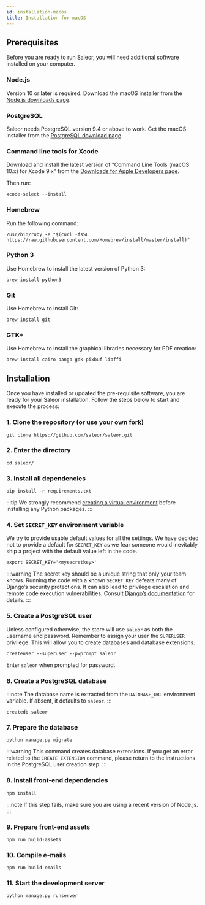 ```yaml
---
id: installation-macos
title: Installation for macOS
---
```


## Prerequisites

Before you are ready to run Saleor, you will need additional software installed on your computer.

### Node.js

Version 10 or later is required. Download the macOS installer from the [Node.js downloads page](https://nodejs.org/en/download/).

### PostgreSQL

Saleor needs PostgreSQL version 9.4 or above to work. Get the macOS installer from the [PostgreSQL download page](https://www.postgresql.org/download/macosx/).

### Command line tools for Xcode

Download and install the latest version of “Command Line Tools (macOS 10.x) for Xcode 9.x” from the [Downloads for Apple Developers page](https://developer.apple.com/download/more/).

Then run:

```shell-session
xcode-select --install
```

### Homebrew

Run the following command:

```shell-session
/usr/bin/ruby -e "$(curl -fsSL https://raw.githubusercontent.com/Homebrew/install/master/install)"
```

### Python 3

Use Homebrew to install the latest version of Python 3:

```shell-session
brew install python3
```

### Git

Use Homebrew to install Git:

```shell-session
brew install git
```

### GTK+

Use Homebrew to install the graphical libraries necessary for PDF creation:

```shell-session
brew install cairo pango gdk-pixbuf libffi
```

## Installation

Once you have installed or updated the pre-requisite software, you are ready for your Saleor installation. Follow the steps below to start and execute the process:

### 1. Clone the repository (or use your own fork)

```shell-session
git clone https://github.com/saleor/saleor.git
```

### 2. Enter the directory

```shell-session
cd saleor/
```

### 3. Install all dependencies

```shell-session
pip install -r requirements.txt
```

:::tip
We strongly recommend [creating a virtual environment](https://docs.python.org/3/tutorial/venv.html) before installing any Python packages.
:::

### 4. Set `SECRET_KEY` environment variable

We try to provide usable default values for all the settings. We have decided not to provide a default for `SECRET_KEY` as we fear someone would inevitably ship a project with the default value left in the code.

```shell-session
export SECRET_KEY='<mysecretkey>'
```

:::warning
The secret key should be a unique string that only your team knows. Running the code with a known `SECRET_KEY` defeats many of Django’s security protections. It can also lead to privilege escalation and remote code execution vulnerabilities. Consult [Django’s documentation](https://docs.djangoproject.com/en/1.11/ref/settings/#secret-key) for details.
:::

### 5. Create a PostgreSQL user

Unless configured otherwise, the store will use `saleor` as both the username and password. Remember to assign your user the `SUPERUSER` privilege. This will allow you to create databases and database extensions.

```shell-session
createuser --superuser --pwprompt saleor
```

Enter `saleor` when prompted for password.

### 6. Create a PostgreSQL database

:::note
The database name is extracted from the `DATABASE_URL` environment variable. If absent, it defaults to `saleor`.
:::

```shell-session
createdb saleor
```

### 7. Prepare the database

```shell-session
python manage.py migrate
```

:::warning
This command creates database extensions. If you get an error related to the `CREATE EXTENSION` command, please return to the instructions in the PostgreSQL user creation step.
:::

### 8. Install front-end dependencies

```shell-session
npm install
```

:::note
If this step fails, make sure you are using a recent version of Node.js.
:::

### 9. Prepare front-end assets

```shell-session
npm run build-assets
```

### 10. Compile e-mails

```shell-session
npm run build-emails
```

### 11. Start the development server

```shell-session
python manage.py runserver
```
